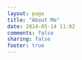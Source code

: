```yaml
---
layout: page
title: "About Me"
date: 2014-05-14 11:02
comments: false
sharing: false
footer: true
---
```

